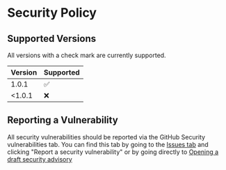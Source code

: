 # Security Policy

## Supported Versions

All versions with a check mark are currently supported.

| Version | Supported          |
| ------- | ------------------ |
| 1.0.1   | :white_check_mark: |
| <1.0.1  | :x:                |

## Reporting a Vulnerability

All security vulnerabilities should be reported via the GitHub Security vulnerabilities tab. You can find this tab by going to the [Issues tab](https://github.com/invernyx/smartcars-3-phpvms5-api/issues/new/choose) and clicking "Report a security vulnerability" or by going directly to [Opening a draft security advisory](https://github.com/invernyx/smartcars-3-phpvms5-api/security/advisories/new)

